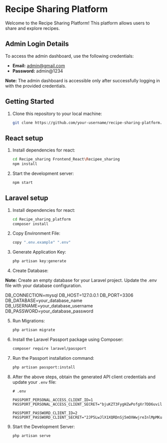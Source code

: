 # Recipe Sharing Platform

Welcome to the Recipe Sharing Platform! This platform allows users to share and explore recipes.

## Admin Login Details

To access the admin dashboard, use the following credentials:

- **Email:** admin@gmail.com
- **Password:** admin@1234

**Note:** The admin dashboard is accessible only after successfully logging in with the provided credentials.

## Getting Started

1. Clone this repository to your local machine:

   ```bash
   git clone https://github.com/your-username/recipe-sharing-platform.git
   ```

## React setup

1. Install dependencies for react:
   
   ```bash
   cd Recipe_sharing Frontend_React\Recipee_sharing
   npm install
   ```

2. Start the development server:
   
   ```bash
   npm start
   ```

## Laravel setup  

1. Install dependencies for react:
   
   ```bash
   cd Recipe_sharing_platform
   composer install
   ```

2. Copy Environment File:
   
   ```bash
   copy ".env.example" ".env"
   ```

3. Generate Application Key:
   
   ```bash
   php artisan key:generate
   ```

4. Create Database:

**Note:** Create an empty database for your Laravel project. Update the .env file with your database configuration.

   DB_CONNECTION=mysql
   DB_HOST=127.0.0.1
   DB_PORT=3306
   DB_DATABASE=your_database_name
   DB_USERNAME=your_database_username
   DB_PASSWORD=your_database_password

5. Run Migrations:

   ```bash
   php artisan migrate
   ```

6. Install the Laravel Passport package using Composer:

    ```bash
    composer require laravel/passport
    ```

7. Run the Passport installation command:

    ```bash
    php artisan passport:install
    ```

8. After the above steps, obtain the generated API client credentials and update your `.env` file:

    ```dotenv
    # .env

    PASSPORT_PERSONAL_ACCESS_CLIENT_ID=1
    PASSPORT_PERSONAL_ACCESS_CLIENT_SECRET="bjuKZT3FygHZwPofgXr7DD6uvil6CmdZvZbQKcnf"

    PASSPORT_PASSWORD_CLIENT_ID=2
    PASSPORT_PASSWORD_CLIENT_SECRET="2JP5LwJlX1XQRDnSj5mOXWwjreInlMpMKu06eIcY"
    ```    

9. Start the Development Server:   

   ```bash
   php artisan serve
   ```
  